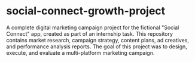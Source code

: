 # social-connect-growth-project
A complete digital marketing campaign project for the fictional "Social Connect" app, created as part of an internship task. This repository contains market research, campaign strategy, content plans, ad creatives, and performance analysis reports. The goal of this project was to design, execute, and evaluate a multi-platform marketing campaign.
